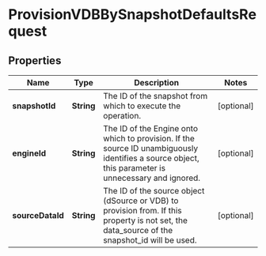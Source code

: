 

# ProvisionVDBBySnapshotDefaultsRequest


## Properties

Name | Type | Description | Notes
------------ | ------------- | ------------- | -------------
**snapshotId** | **String** | The ID of the snapshot from which to execute the operation. |  [optional]
**engineId** | **String** | The ID of the Engine onto which to provision. If the source ID unambiguously identifies a source object, this parameter is unnecessary and ignored. |  [optional]
**sourceDataId** | **String** | The ID of the source object (dSource or VDB) to provision from. If this property is not set, the data_source of the snapshot_id will be used. |  [optional]



